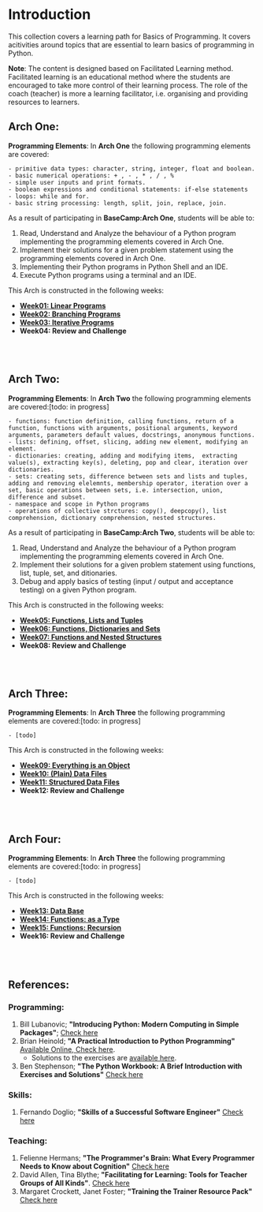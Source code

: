 # Introduction

This collection covers a learning path for Basics of Programming. It covers acitivities around topics that are essential to learn basics of programming in Python.

**Note**: The content is designed based on Facilitated Learning method. Facilitated learning is an educational method where the students are encouraged to take more control of their learning process. The role of the coach (teacher) is more a learning facilitator, i.e. organising and providing resources to learners.

## Arch One:
**Programming Elements**: In **Arch One** the following programming elements are covered:

	- primitive data types: character, string, integer, float and boolean.
	- basic numerical operations: + , - , * , / , %
	- simple user inputs and print formats.
	- boolean expressions and conditional statements: if-else statements
	- loops: while and for.
	- basic string processing: length, split, join, replace, join.

As a result of participating in **BaseCamp:Arch One**, students will be able to:

1. Read, Understand and Analyze the behaviour of a Python program implementing the programming elements covered in Arch One.
2. Implement their solutions for a given problem statement using the programming elements covered in Arch One.
3. Implementing their Python programs in Python Shell and an IDE.
4. Execute Python programs using a terminal and an IDE.

This Arch is constructed in the following weeks:

- [**Week01: Linear Programs**](./week01/inf-bc-w01-python.md) 
- [**Week02: Branching Programs**](./week02/inf-bc-w02-python.md) 
- [**Week03: Iterative Programs**](./week03/inf-bc-w03-python.md) 
- **Week04: Review and Challenge**


<br><br>

## Arch Two:

**Programming Elements**: In **Arch Two** the following programming elements are covered:[todo: in progress]

	- functions: function definition, calling functions, return of a function, functions with arguments, positional arguments, keyword arguments, parameters default values, docstrings, anonymous functions. 
	- lists: defining, offset, slicing, adding new element, modifying an element.
	- dictionaries: creating, adding and modifying items,  extracting value(s), extracting key(s), deleting, pop and clear, iteration over dictionaries.
	- sets: creating sets, difference between sets and lists and tuples, adding and removing elelemnts, membership operator, iteration over a set, basic operations between sets, i.e. intersection, union, difference and subset.
	- namespace and scope in Python programs
	- operations of collective strctures: copy(), deepcopy(), list comprehension, dictionary comprehension, nested structures.

As a result of participating in **BaseCamp:Arch Two**, students will be able to:

1. Read, Understand and Analyze the behaviour of a Python program implementing the programming elements covered in Arch One.
2. Implement their solutions for a given problem statement using functions, list, tuple, set, and ditionaries.
3. Debug and apply basics of testing (input / output and acceptance testing) on a given Python program.


This Arch is constructed in the following weeks:

- [**Week05: Functions, Lists and Tuples**](./week05/inf-bc-w05-python.md) 
- [**Week06: Functions, Dictionaries and Sets**](./week06/inf-bc-w06-python.md) 
- [**Week07: Functions and Nested Structures**](./week07/inf-bc-w07-python.md) 
- **Week08: Review and Challenge**

<br><br>

## Arch Three:

**Programming Elements**: In **Arch Three** the following programming elements are covered:[todo: in progress]

	- [todo]

This Arch is constructed in the following weeks:

- [**Week09: Everything is an Object**](./week09/inf-bc-w09-python.md) 
- [**Week10: (Plain) Data Files**](./week10/inf-bc-w10-python.md) 
- [**Week11: Structured Data Files**](./week11/inf-bc-w11-python.md) 
- **Week12: Review and Challenge**

<br><br>

## Arch Four:

**Programming Elements**: In **Arch Three** the following programming elements are covered:[todo: in progress]

	- [todo]

This Arch is constructed in the following weeks:

- [**Week13: Data Base**](./week13/inf-bc-w13-python.md) 
- [**Week14: Functions: as a Type**](./week14/inf-bc-w14-python.md) 
- [**Week15: Functions: Recursion**](./week15/inf-bc-w15-python.md) 
- **Week16: Review and Challenge**

<br><br>


## References:
### Programming:
1. Bill Lubanovic; **"Introducing Python: Modern Computing in Simple Packages"**; [Check here](https://www.oreilly.com/library/view/introducing-python-2nd/9781492051374/) 
2. Brian Heinold; **"A Practical Introduction to Python Programming"** [Available Online, Check here](https://www.brianheinold.net/python/python_book.html).
	- Solutions to the exercises are [available here](https://github.com/henrytirla/Practical-Introduction-to-python).
3. Ben Stephenson; **"The Python Workbook: A Brief Introduction with Exercises and Solutions"** [Check here](https://link.springer.com/book/10.1007/978-3-319-14240-1)


### Skills:

1. Fernando Doglio; **"Skills of a Successful Software Engineer"** [Check here](https://www.manning.com/books/skills-of-a-successful-software-engineer?query=skills%20software%20engineers)

### Teaching:
1. Felienne Hermans; **"The Programmer's Brain: What Every Programmer Needs to Know about Cognition"** [Check here](https://www.amazon.com/Programmers-Brain-every-programmer-cognition/dp/1617298670)
2. David Allen, Tina Blythe; **"Facilitating for Learning: Tools for Teacher Groups of All Kinds"**. [Check here](https://www.amazon.com/Facilitating-Learning-Tools-Teacher-Groups/dp/0807757381)
3. Margaret Crockett, Janet Foster; **"Training the Trainer Resource Pack"** [Check here](http://www.ica-sae.org/trainer/english/index.htmArch)


